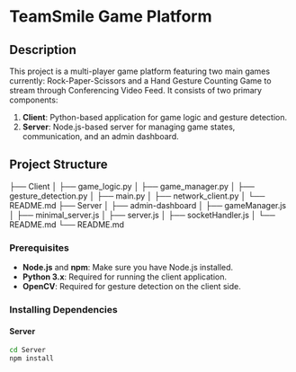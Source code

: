 # TeamSmile Game Platform

## Description
This project is a multi-player game platform featuring two main games currently: Rock-Paper-Scissors and a Hand Gesture Counting Game to stream through Conferencing Video Feed. It consists of two primary components:

1. **Client**: Python-based application for game logic and gesture detection.
2. **Server**: Node.js-based server for managing game states, communication, and an admin dashboard.


## Project Structure 
├── Client
│   ├── game_logic.py
│   ├── game_manager.py
│   ├── gesture_detection.py
│   ├── main.py
│   ├── network_client.py
│   └── README.md
├── Server
│   ├── admin-dashboard
│   ├── gameManager.js
│   ├── minimal_server.js
│   ├── server.js
│   ├── socketHandler.js
│   └── README.md
└── README.md


### Prerequisites
- **Node.js** and **npm**: Make sure you have Node.js installed.
- **Python 3.x**: Required for running the client application.
- **OpenCV**: Required for gesture detection on the client side.

### Installing Dependencies
#### Server
```bash
cd Server
npm install
